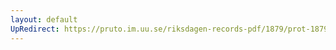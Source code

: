 ```yaml
---
layout: default
UpRedirect: https://pruto.im.uu.se/riksdagen-records-pdf/1879/prot-1879--ak--054/prot-1879--ak--054_042.pdf
---
```

